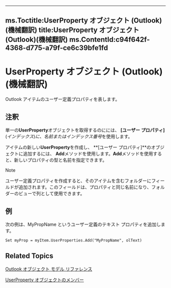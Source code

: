 

---
ms.Toctitle:UserProperty オブジェクト (Outlook)(機械翻訳)
title:UserProperty オブジェクト (Outlook)(機械翻訳)
ms.ContentId:c94f642f-4368-d775-a79f-ce6c39bfe1fd
---
# UserProperty オブジェクト (Outlook)(機械翻訳)




Outlook アイテムのユーザー定義プロパティを表します。

## 注釈
単一の**UserProperty**オブジェクトを取得するのにには、 **[ユーザー プロパティ]**(*インデックス*)*に、名前またはインデックス番号*を使用します。



アイテムの新しい**UserProperty**を作成し、 **[ユーザー プロパティ]**のオブジェクトに追加するには、 **Add**メソッドを使用します。**Add**メソッドを使用すると、新しいプロパティの型と名前を指定できます。





>[!NOTE]
>ユーザー定義プロパティを作成すると、そのアイテムを含むフォルダーにフィールドが追加されます。このフィールドは、プロパティと同じ名前になり、フォルダーのビューで列として使用できます。





## 例
次の例は、MyPropName というユーザー定義のテキスト プロパティを追加します。

```sourcecode
Set myProp = myItem.UserProperties.Add("MyPropName", olText)
```




## Related Topics

[Outlook オブジェクト モデル リファレンス](73221b13-d8d8-99b8-3394-b95dbbfd5ddc.md)

[UserProperty オブジェクトのメンバー](5c57c335-62b1-8d66-b93c-c56be823a85e.md)




